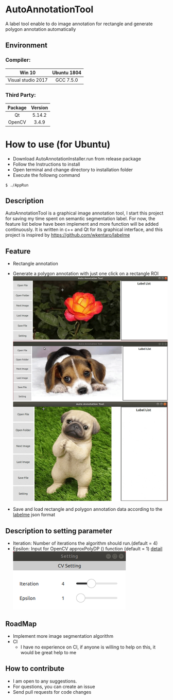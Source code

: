 # AutoAnnotationTool
A label tool enable to do image annotation for rectangle and generate polygon annotation automatically
 
## Environment
### Compiler: 
|Win 10|Ubuntu 1804|
|:--:|:--:|
|Visual studio 2017|GCC 7.5.0|  

### Third Party: 
|Package|Version|
|:--:|:--:|
|Qt| 5.14.2|  
|OpenCV| 3.4.9|  

# How to use (for Ubuntu)
- Download AutoAnnotationInstaller.run from release package
- Follow the Instructions to install
- Open terminal and change directory to installation folder
- Execute the followng command
```
$ ./AppRun
```

## Description
AutoAnnotationTool is a graphical image annotation tool, 
I start this project for saving my time spent on semantic segmentation label.
For now, the feature list below have been implement 
and more function will be added continuously.
It is written in c++ and Qt for its graphical interface,
and this project is inspired by https://github.com/wkentaro/labelme

## Feature
- Rectangle annotation
- Generate a polygon annotation with just one click on a rectangle ROI
![Execute](result/flower.gif)
![Execute](result/dog2.gif) 
![Execute](result/dog.gif)  
 
- Save and load rectangle and polygon annotation data according to the [labelme](https://github.com/wkentaro/labelme) json format

## Description to setting parameter
- Iteration: Number of iterations the algorithm should run.(default = 4)
- Epsilon: Input for OpenCV approxPolyDP () function (default = 1) [detail](https://www.programmersought.com/article/1309195733/)
![Execute](result/setting.PNG)
## RoadMap
- Implement more image segmentation algorithm
- CI
  - I have no experience on CI, if anyone is willing to help on this, it would be great help to me

## How to contribute
- I am open to any suggestions.
- For questions, you can create an issue
- Send pull requests for code changes